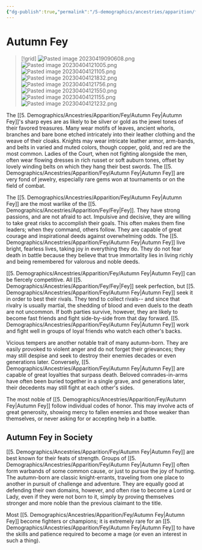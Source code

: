 ```yaml
---
{"dg-publish":true,"permalink":"/5-demographics/ancestries/apparition/fey/autumn-fey/","noteIcon":""}
---
```


# Autumn Fey

>[!grid]
>![Pasted image 20230419090608.png](/img/user/x.%20Assets/Attachments/Pasted%20image%2020230419090608.png)
>![Pasted image 20230404121005.png](/img/user/x.%20Assets/Attachments/Pasted%20image%2020230404121005.png)
>![Pasted image 20230404121105.png](/img/user/x.%20Assets/Attachments/Pasted%20image%2020230404121105.png)
>![Pasted image 20230404121832.png](/img/user/x.%20Assets/Attachments/Pasted%20image%2020230404121832.png)
>![Pasted image 20230404121756.png](/img/user/x.%20Assets/Attachments/Pasted%20image%2020230404121756.png)
>![Pasted image 20230404121550.png](/img/user/x.%20Assets/Attachments/Pasted%20image%2020230404121550.png)
>![Pasted image 20230404121155.png](/img/user/x.%20Assets/Attachments/Pasted%20image%2020230404121155.png)
>![Pasted image 20230404121232.png](/img/user/x.%20Assets/Attachments/Pasted%20image%2020230404121232.png)

The [[5. Demographics/Ancestries/Apparition/Fey/Autumn Fey\|Autumn Fey]]'s sharp eyes are as likely to be silver or gold as the jewel tones of their favored treasures. Many wear motifs of leaves, ancient whorls, branches and bare bone etched intricately into their leather clothing and the weave of their cloaks. Knights may wear intricate leather armor, arm-bands, and belts in varied and muted colors, though copper, gold, and red are the most common. Ladies of the Court, when not fighting alongside the men, often wear flowing dresses in rich russet or soft auburn tones, offset by lovely winding belts on which they hang their best swords. The [[5. Demographics/Ancestries/Apparition/Fey/Autumn Fey\|Autumn Fey]] are very fond of jewelry, especially rare gems won at tournaments or on the field of combat. 

The [[5. Demographics/Ancestries/Apparition/Fey/Autumn Fey\|Autumn Fey]] are the most warlike of the [[5. Demographics/Ancestries/Apparition/Fey/Fey\|Fey]]. They have strong passions, and are not afraid to act. Impulsive and decisive, they are willing to take great risks to accomplish their goals. This often makes them fine leaders; when they command, others follow. They are capable of great courage and inspirational deeds against overwhelming odds. The [[5. Demographics/Ancestries/Apparition/Fey/Autumn Fey\|Autumn Fey]] live bright, fearless lives, taking joy in everything they do. They do not fear death in battle because they believe that true immortality lies in living richly and being remembered for valorous and noble deeds. 

[[5. Demographics/Ancestries/Apparition/Fey/Autumn Fey\|Autumn Fey]] can be fiercely competitive. All [[5. Demographics/Ancestries/Apparition/Fey/Fey\|Fey]] seek perfection, but [[5. Demographics/Ancestries/Apparition/Fey/Autumn Fey\|Autumn Fey]] seek it in order to best their rivals. They tend to collect rivals-- and since that rivalry is usually martial, the shedding of blood and even duels to the death are not uncommon. If both parties survive, however, they are likely to become fast friends and fight side-by-side from that day forward. [[5. Demographics/Ancestries/Apparition/Fey/Autumn Fey\|Autumn Fey]] work and fight well in groups of loyal friends who watch each other's backs. 

Vicious tempers are another notable trait of many autumn-born. They are easily provoked to violent anger and do not forget their grievances; they may still despise and seek to destroy their enemies decades or even generations later. Conversely, [[5. Demographics/Ancestries/Apparition/Fey/Autumn Fey\|Autumn Fey]] are capable of great loyalties that surpass death. Beloved comrades-in-arms have often been buried together in a single grave, and generations later, their decedents may still fight at each other's sides. 

The most noble of [[5. Demographics/Ancestries/Apparition/Fey/Autumn Fey\|Autumn Fey]] follow individual codes of honor. This may involve acts of great generosity, showing mercy to fallen enemies and those weaker than themselves, or never asking for or accepting help in a battle. 

## Autumn Fey in Society 

[[5. Demographics/Ancestries/Apparition/Fey/Autumn Fey\|Autumn Fey]] are best known for their feats of strength. Groups of [[5. Demographics/Ancestries/Apparition/Fey/Autumn Fey\|Autumn Fey]] often form warbands of some common cause, or just to pursue the joy of hunting. The autumn-born are classic knight-errants, traveling from one place to another in pursuit of challenge and adventure. They are equally good at defending their own domains, however, and often rise to become a Lord or Lady, even if they were not born to it, simply by proving themselves stronger and more noble than the previous claimant to the title. 

Most [[5. Demographics/Ancestries/Apparition/Fey/Autumn Fey\|Autumn Fey]] become fighters or champions; it is extremely rare for an [[5. Demographics/Ancestries/Apparition/Fey/Autumn Fey\|Autumn Fey]] to have the skills and patience required to become a mage (or even an interest in such a thing). 